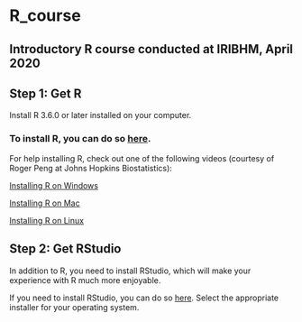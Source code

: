 # R_course

## Introductory R course conducted at IRIBHM, April 2020

## Step 1: Get R

Install R 3.6.0 or later installed on your computer. 

### To install R, you can do so [here](https://cran.rstudio.com/).

For help installing R, check out one of the following videos (courtesy of Roger Peng at Johns Hopkins Biostatistics):

[Installing R on Windows](http://youtu.be/mfGFv-iB724)

[Installing R on Mac](http://youtu.be/Icawuhf0Yqo)

[Installing R on Linux](https://github.com/swirldev/swirl/wiki/Installing-swirl-on-Linux)

## Step 2: Get RStudio

In addition to R, you need to install RStudio, which will make your experience with R much more enjoyable.

If you need to install RStudio, you can do so [here](http://www.rstudio.com/products/rstudio/download/). Select the appropriate installer for your operating system.
